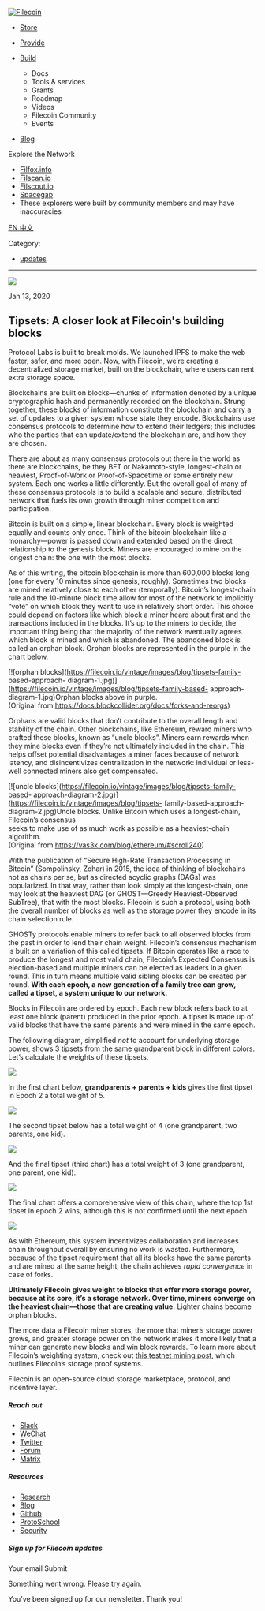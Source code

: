 [ ![Filecoin](../../../images/filecoin-logo.svg) ](../../../)

  * [Store](../../../store/)
  * [Provide](../../../provide/)
  * [Build](../../../build/)

    * Docs
    * Tools & services
    * Grants
    * Roadmap
    * Videos
    * Filecoin Community
    * Events

  * [Blog](../../../blog/)

Explore the Network

  * [Filfox.info](https://filfox.info/en)
  * [Filscan.io](https://filscan.io/#/tipset/chain)
  * [Filscout.io](https://filscout.io/en/)
  * [Spacegap](https://spacegap.github.io)
  * These explorers were built by community members and may have inaccuracies

[ EN ](../../../en) [ 中文 ](../../../zh-cn)

Category:

  * [updates](../../../blog/updates)

  *   *   * 

![](../../../images/icons/social/share.svg)

Jan 13, 2020  

## Tipsets: A closer look at Filecoin's building blocks

Protocol Labs is built to break molds. We launched IPFS to make the web
faster, safer, and more open. Now, with Filecoin, we’re creating a
decentralized storage market, built on the blockchain, where users can rent
extra storage space.

Blockchains are built on blocks—chunks of information denoted by a unique
cryptographic hash and permanently recorded on the blockchain. Strung
together, these blocks of information constitute the blockchain and carry a
set of updates to a given system whose state they encode. Blockchains use
consensus protocols to determine how to extend their ledgers; this includes
who the parties that can update/extend the blockchain are, and how they are
chosen.

There are about as many consensus protocols out there in the world as there
are blockchains, be they BFT or Nakamoto-style, longest-chain or heaviest,
Proof-of-Work or Proof-of-Spacetime or some entirely new system. Each one
works a little differently. But the overall goal of many of these consensus
protocols is to build a scalable and secure, distributed network that fuels
its own growth through miner competition and participation.

Bitcoin is built on a simple, linear blockchain. Every block is weighted
equally and counts only once. Think of the bitcoin blockchain like a
monarchy—power is passed down and extended based on the direct relationship to
the genesis block. Miners are encouraged to mine on the longest chain: the one
with the most blocks.

As of this writing, the bitcoin blockchain is more than 600,000 blocks long
(one for every 10 minutes since genesis, roughly). Sometimes two blocks are
mined relatively close to each other (temporally). Bitcoin’s longest-chain
rule and the 10-minute block time allow for most of the network to implicitly
“vote” on which block they want to use in relatively short order. This choice
could depend on factors like which block a miner heard about first and the
transactions included in the blocks. It’s up to the miners to decide, the
important thing being that the majority of the network eventually agrees which
block is mined and which is abandoned. The abandoned block is called an orphan
block. Orphan blocks are represented in the purple in the chart below.

[![orphan blocks](https://filecoin.io/vintage/images/blog/tipsets-family-
based-approach-
diagram-1.jpg)](https://filecoin.io/vintage/images/blog/tipsets-family-based-
approach-diagram-1.jpg)Orphan blocks above in purple.  
(Original from <https://docs.blockcollider.org/docs/forks-and-reorgs>)

Orphans are valid blocks that don’t contribute to the overall length and
stability of the chain. Other blockchains, like Ethereum, reward miners who
crafted these blocks, known as “uncle blocks”. Miners earn rewards when they
mine blocks even if they’re not ultimately included in the chain. This helps
offset potential disadvantages a miner faces because of network latency, and
disincentivizes centralization in the network: individual or less-well
connected miners also get compensated.

[![uncle blocks](https://filecoin.io/vintage/images/blog/tipsets-family-based-
approach-diagram-2.jpg)](https://filecoin.io/vintage/images/blog/tipsets-
family-based-approach-diagram-2.jpg)Uncle blocks. Unlike Bitcoin which uses a
longest-chain, Filecoin’s consensus  
seeks to make use of as much work as possible as a heaviest-chain algorithm.  
(Original from <https://vas3k.com/blog/ethereum/#scroll240>)

With the publication of “Secure High-Rate Transaction Processing in Bitcoin”
(Sompolinsky, Zohar) in 2015, the idea of thinking of blockchains not as
chains per se, but as directed acyclic graphs (DAGs) was popularized. In that
way, rather than look simply at the longest-chain, one may look at the
heaviest DAG (or GHOST—Greedy Heaviest-Observed SubTree), that with the most
blocks. Filecoin is such a protocol, using both the overall number of blocks
as well as the storage power they encode in its chain selection rule.

GHOSTy protocols enable miners to refer back to all observed blocks from the
past in order to lend their chain weight. Filecoin’s consensus mechanism is
built on a variation of this called tipsets. If Bitcoin operates like a race
to produce the longest and most valid chain, Filecoin’s Expected Consensus is
election-based and multiple miners can be elected as leaders in a given round.
This in turn means multiple valid sibling blocks can be created per round.
**With each epoch, a new generation of a family tree can grow, called a
tipset, a system unique to our network.**

Blocks in Filecoin are ordered by epoch. Each new block refers back to at
least one block (parent) produced in the prior epoch. A tipset is made up of
valid blocks that have the same parents and were mined in the same epoch.

The following diagram, simplified _not_ to account for underlying storage
power, shows 3 tipsets from the same grandparent block in different colors.
Let’s calculate the weights of these tipsets.

![](../../../uploads/1-tipset-in-epoch-2.png)

In the first chart below, **grandparents + parents + kids** gives the first
tipset in Epoch 2 a total weight of 5.

![](../../../uploads/2nd-tipset-in-epoch-2.png)

The second tipset below has a total weight of 4 (one grandparent, two parents,
one kid).

![](../../../uploads/3-tipsets-epoch-2.png)

And the final tipset (third chart) has a total weight of 3 (one grandparent,
one parent, one kid).

_![](../../../uploads/3rd-tipset-in-epoch-2.png)_

The final chart offers a comprehensive view of this chain, where the top 1st
tipset in epoch 2 wins, although this is not confirmed until the next epoch.

![](../../../uploads/all-tipsets.png)

As with Ethereum, this system incentivizes collaboration and increases chain
throughput overall by ensuring no work is wasted. Furthermore, because of the
tipset requirement that all its blocks have the same parents and are mined at
the same height, the chain achieves _rapid convergence_ in case of forks.

**Ultimately Filecoin gives weight to blocks that offer more storage power,
because at its core, it’s a storage network. Over time, miners converge on the
heaviest chain—those that are creating value.** Lighter chains become orphan
blocks.

The more data a Filecoin miner stores, the more that miner’s storage power
grows, and greater storage power on the network makes it more likely that a
miner can generate new blocks and win block rewards. To learn more about
Filecoin’s weighting system, check out [this testnet mining
post](https://filecoin.io/blog/filecoin-testnet-mining/), which outlines
Filecoin’s storage proof systems.

Filecoin is an open-source cloud storage marketplace, protocol, and incentive
layer.

##### Reach out

  * [Slack ](https://filecoin.io/slack)
  * [WeChat  ](https://weixin.qq.com/r/1xz54Y-EctINrcuC90nF)
  * [Twitter ](https://twitter.com/Filecoin)
  * [Forum ](https://github.com/filecoin-project/community#forums)
  * [Matrix ](https://riot.im/app/#/group/+filecoin:matrix.org)

##### Resources

  * [Research](https://research.filecoin.io/)
  * [Blog](https://filecoin.io/blog/)
  * [Github](https://github.com/filecoin-project)
  * [ProtoSchool](https://proto.school/course/filecoin)
  * [Security](https://security.filecoin.io/)

##### Sign up for Filecoin updates

Your email Submit

Something went wrong. Please try again.

You’ve been signed up for our newsletter. Thank you!

